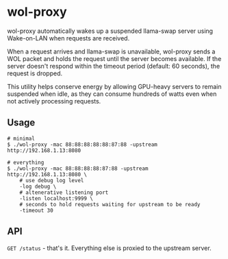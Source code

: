 # wol-proxy

wol-proxy automatically wakes up a suspended llama-swap server using Wake-on-LAN when requests are received.

When a request arrives and llama-swap is unavailable, wol-proxy sends a WOL packet and holds the request until the server becomes available. If the server doesn't respond within the timeout period (default: 60 seconds), the request is dropped.

This utility helps conserve energy by allowing GPU-heavy servers to remain suspended when idle, as they can consume hundreds of watts even when not actively processing requests.

## Usage

```shell
# minimal
$ ./wol-proxy -mac 88:88:88:88:88:87:88 -upstream http://192.168.1.13:8080

# everything
$ ./wol-proxy -mac 88:88:88:88:87:88 -upstream http://192.168.1.13:8080 \
    # use debug log level
    -log debug \
    # altenerative listening port
    -listen localhost:9999 \
    # seconds to hold requests waiting for upstream to be ready
    -timeout 30
```

## API

`GET /status` - that's it. Everything else is proxied to the upstream server.
